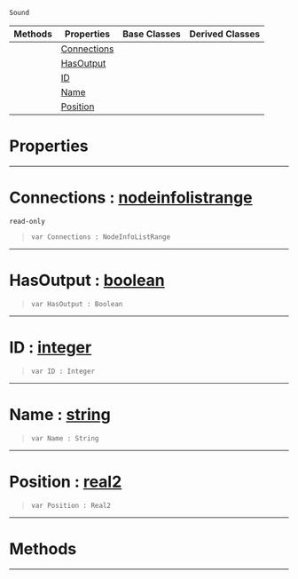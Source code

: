  `Sound`

|Methods|Properties|Base Classes|Derived Classes|
|---|---|---|---|
| |[ Connections](https://github.com/zeroengineteam/ZeroDocs/blob/master/code_reference/class_reference/nodeprintinfo.markdown#connections-zero-engine)| | |
| |[ HasOutput](https://github.com/zeroengineteam/ZeroDocs/blob/master/code_reference/class_reference/nodeprintinfo.markdown#hasoutput-zero-engine-do)| | |
| |[ ID](https://github.com/zeroengineteam/ZeroDocs/blob/master/code_reference/class_reference/nodeprintinfo.markdown#id-zero-engine-documenta)| | |
| |[ Name](https://github.com/zeroengineteam/ZeroDocs/blob/master/code_reference/class_reference/nodeprintinfo.markdown#name-zero-engine-documen)| | |
| |[ Position](https://github.com/zeroengineteam/ZeroDocs/blob/master/code_reference/class_reference/nodeprintinfo.markdown#position-zero-engine-doc)| | |


 #  Properties


---  
 #  Connections : [nodeinfolistrange](https://github.com/zeroengineteam/ZeroDocs/blob/master/code_reference/class_reference/nodeinfolistrange.markdown)

 `read-only`

> 
> ``` lang=cpp, name=Nada
> var Connections : NodeInfoListRange


---  
 #  HasOutput : [boolean](https://github.com/zeroengineteam/ZeroDocs/blob/master/code_reference/nada_base_types/boolean.markdown)

> 
> ``` lang=cpp, name=Nada
> var HasOutput : Boolean


---  
 #  ID : [integer](https://github.com/zeroengineteam/ZeroDocs/blob/master/code_reference/nada_base_types/integer.markdown)

> 
> ``` lang=cpp, name=Nada
> var ID : Integer


---  
 #  Name : [string](https://github.com/zeroengineteam/ZeroDocs/blob/master/code_reference/nada_base_types/string.markdown)

> 
> ``` lang=cpp, name=Nada
> var Name : String


---  
 #  Position : [real2](https://github.com/zeroengineteam/ZeroDocs/blob/master/code_reference/nada_base_types/real2.markdown)

> 
> ``` lang=cpp, name=Nada
> var Position : Real2


---  
 #  Methods


---  
 

 